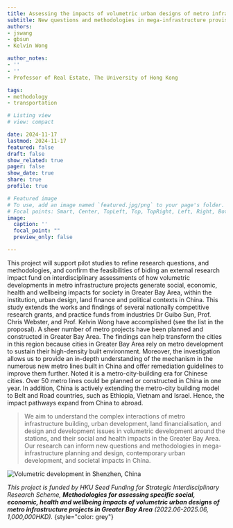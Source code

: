 ```yaml
---
title: Assessing the impacts of volumetric urban designs of metro infrastructure projects in Greater Bay Area
subtitle: New questions and methodologies in mega-infrastructure provision
authors: 
- jswang
- gbsun
- Kelvin Wong

author_notes:
- ''
- ''
- Professor of Real Estate, The University of Hong Kong

tags: 
- methodology
- transportation

# Listing view
# view: compact

date: 2024-11-17
lastmod: 2024-11-17
featured: false
draft: false
show_related: true
pager: false
show_date: true
share: true
profile: true

# Featured image
# To use, add an image named `featured.jpg/png` to your page's folder.
# Focal points: Smart, Center, TopLeft, Top, TopRight, Left, Right, BottomLeft, Bottom, BottomRight.
image:
  caption: ''
  focal_point: ""
  preview_only: false

---
```


This project will support pilot studies to refine research questions, and methodologies, and confirm the feasibilities of biding an external research impact fund on interdisciplinary assessments of how volumetric developments in metro infrastructure projects generate social, economic, health and wellbeing impacts for society in Greater Bay Area, within the institution, urban design, land finance and political contexts in China. This study extends the works and findings of several nationally competitive research grants, and practice funds from industries Dr Guibo Sun, Prof. Chris Webster, and Prof. Kelvin Wong have accomplished (see the list in the proposal). A sheer number of metro projects have been planned and constructed in Greater Bay Area. The findings can help transform the cities in this region because cities in Greater Bay Area rely on metro development to sustain their high-density built environment. Moreover, the investigation allows us to provide an in-depth understanding of the mechanism in the numerous new metro lines built in China and offer remediation guidelines to improve them further. Noted it is a metro-city-building era for Chinese cities. Over 50 metro lines could be planned or constructed in China in one year. In addition, China is actively extending the metro-city building model to Belt and Road countries, such as Ethiopia, Vietnam and Israel. Hence, the impact pathways expand from China to abroad. 

> We aim to understand the complex interactions of metro infrastructure building, urban development, land financialisation, and design and development issues in volumetric development around the stations, and their social and health impacts in the Greater Bay Area. Our research can inform new questions and methodologies in mega-infrastructure planning and design, contemporary urban development, and societal impacts in China. 

![](figure.png "Volumetric development in Shenzhen, China")

_This project is funded by HKU Seed Funding for Strategic Interdisciplinary Research Scheme, **Methodologies for assessing specific social, economic, health and wellbeing impacts of volumetric urban designs of metro infrastructure projects in Greater Bay Area** (2022.06-2025.06, 1,000,000HKD)._ 
{style="color: grey"}